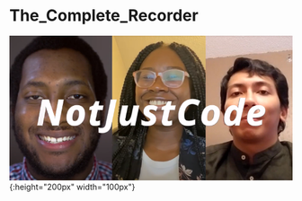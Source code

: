 # The_Complete_Recorder

![NotJustCode](https://github.com/NotJustCode3/The_Complete_Recorder/blob/main/Documentation/Miscellaneous/NotJustCode.png){:height="200px" width="100px"}
